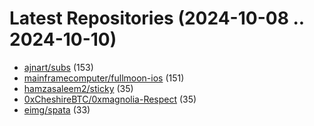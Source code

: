 # Latest Repositories (2024-10-08 .. 2024-10-10)

- [ajnart/subs](https://github.com/ajnart/subs) (153)
- [mainframecomputer/fullmoon-ios](https://github.com/mainframecomputer/fullmoon-ios) (151)
- [hamzasaleem2/sticky](https://github.com/hamzasaleem2/sticky) (35)
- [0xCheshireBTC/0xmagnolia-Respect](https://github.com/0xCheshireBTC/0xmagnolia-Respect) (35)
- [eimg/spata](https://github.com/eimg/spata) (33)
